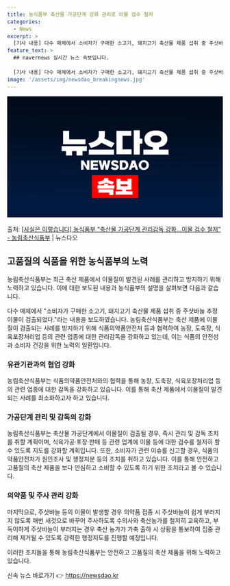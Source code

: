 ```yaml
---
title: 농식품부 축산물 가공단계 강화 관리로 이물 검수 철저
categories:
  - News
excerpt: >
  [기사 내용] 다수 매체에서 소비자가 구매한 소고기, 돼지고기 축산물 제품 섭취 중 주삿바늘 추정 이물이 검…
feature_text: >
  ## navernews 실시간 뉴스 속보입니다.

  [기사 내용] 다수 매체에서 소비자가 구매한 소고기, 돼지고기 축산물 제품 섭취 중 주삿바늘 추정 이물이 검…
image: '/assets/img/newsdao_breakingnews.jpg'
---
```


![뉴스다오 속보](/assets/img/newsdao_breakingnews.jpg)

<p>출처: <a href="https://newsdao.kr/3840" rel="dofollow">[사실은 이렇습니다] 농식품부 “축산물 가공단계 관리감독 강화…이물 검수 철저” - 농림축산식품부</a> | 뉴스다오</p>

<h2 data-ke-size="size26">고품질의 식품을 위한 농식품부의 노력</h2>
농림축산식품부는 최근 축산 제품에서 이물질이 발견된 사례를 관리하고 방지하기 위해 노력하고 있습니다. 이에 대한 보도된 내용과 농식품부의 설명을 살펴보면 다음과 같습니다.

<p data-ke-size="size16">다수 매체에서 "소비자가 구매한 소고기, 돼지고기 축산물 제품 섭취 중 주삿바늘 추정 이물이 검출되었다."라는 내용을 보도하였습니다. 농림축산식품부는 축산 제품에 이물질이 검출되는 사례를 방지하기 위해 식품의약품안전처 등과 협력하여 농장, 도축장, 식육포장처리업 등의 관련 업종에 대한 관리감독을 강화하고 있는데, 이는 식품의 안전성과 소비자 건강을 위한 노력의 일환입니다.</p>

<h3>유관기관과의 협업 강화</h3>
<p data-ke-size="size16">농림축산식품부는 식품의약품안전처와의 협력을 통해 농장, 도축장, 식육포장처리업 등의 관련 업종에 대한 감독을 강화하고 있습니다. 이를 통해 축산 제품에서 이물질이 발견되는 사례를 최소화하고자 하고 있습니다.</p>

<h3>가공단계 관리 및 감독의 강화</h3>
<p data-ke-size="size16">농림축산식품부는 축산물 가공단계에서 이물질이 검출될 경우, 즉시 관리 및 감독 조치를 취할 계획이며, 식육가공·포장·판매 등 관련 업계에 이물 등에 대한 검수를 철저히 할 수 있도록 지도를 강화할 계획입니다. 또한, 소비자가 관련 이슈를 신고할 경우, 식품의약품안전처가 원인조사 및 행정처분 등의 조치를 취하고 있습니다. 이를 통해 안전하고 고품질의 축산 제품을 보다 안심하고 소비할 수 있도록 하기 위한 조치라고 볼 수 있습니다.</p>

<h3>의약품 및 주사 관리 강화</h3>
<p data-ke-size="size16">마지막으로, 주삿바늘 등의 이물이 발생할 경우 의약품 접종 시 주삿바늘이 쉽게 부러지지 않도록 매번 새것으로 바꾸어 주사하도록 수의사와 축산농가를 철저히 교육하고, 부득이하게 주삿바늘이 부러지는 경우 축산 농가가 가축 출하 시 상황을 통보하여 집중 관리해 제거될 수 있도록 강력한 행정지도를 진행할 예정입니다.</p>

이러한 조치들을 통해 농림축산식품부는 안전하고 고품질의 축산 제품을 위해 노력하고 있습니다. 

신속 뉴스 바로가기 👉 <a href="https://newsdao.kr" rel="dofollow">https://newsdao.kr</a>


